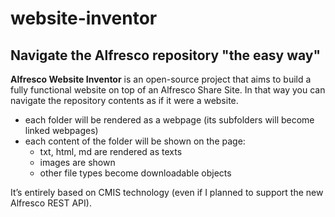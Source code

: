# website-inventor

## Navigate the Alfresco repository "the easy way"

**Alfresco Website Inventor** is an open-source project that aims to build a fully functional website on top of an Alfresco Share Site.
In that way  you can navigate the repository contents as if it were a website. 
* each folder will be rendered as a webpage (its subfolders will become linked webpages)
* each content of the folder will be shown on the page:
	* txt, html, md are rendered as texts
	* images are shown
	* other file types become downloadable objects

It’s entirely based on CMIS technology (even if I planned to support the new Alfresco REST API).

